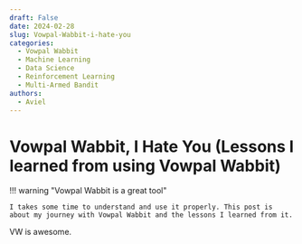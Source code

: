 ```yaml
---
draft: False
date: 2024-02-28
slug: Vowpal-Wabbit-i-hate-you
categories:
  - Vowpal Wabbit
  - Machine Learning
  - Data Science
  - Reinforcement Learning
  - Multi-Armed Bandit
authors:
  - Aviel
---
```


# Vowpal Wabbit, I Hate You (Lessons I learned from using Vowpal Wabbit)

!!! warning "Vowpal Wabbit is a great tool"

    I takes some time to understand and use it properly. This post is about my journey with Vowpal Wabbit and the lessons I learned from it.

VW is awesome.